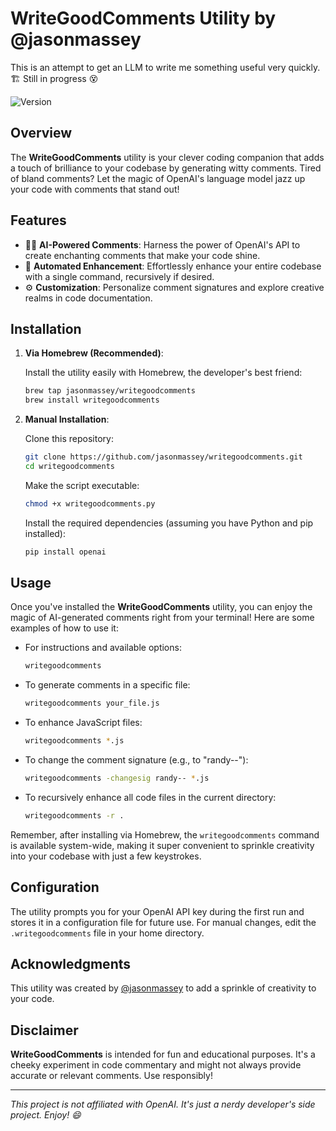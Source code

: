 # WriteGoodComments Utility by @jasonmassey

This is an attempt to get an LLM to write me something useful very quickly. 🏗️ Still in progress 😵

![Version](https://img.shields.io/badge/version-1.0-blue.svg)

## Overview

The **WriteGoodComments** utility is your clever coding companion that adds a touch of brilliance to your codebase by generating witty comments. Tired of bland comments? Let the magic of OpenAI's language model jazz up your code with comments that stand out!

## Features

- 🧙‍♂️ **AI-Powered Comments**: Harness the power of OpenAI's API to create enchanting comments that make your code shine.
- 🤖 **Automated Enhancement**: Effortlessly enhance your entire codebase with a single command, recursively if desired.
- ⚙️ **Customization**: Personalize comment signatures and explore creative realms in code documentation.

## Installation

1. **Via Homebrew (Recommended)**:

   Install the utility easily with Homebrew, the developer's best friend:

   ```bash
   brew tap jasonmassey/writegoodcomments
   brew install writegoodcomments
   ```

2. **Manual Installation**:

   Clone this repository:

   ```bash
   git clone https://github.com/jasonmassey/writegoodcomments.git
   cd writegoodcomments
   ```

   Make the script executable:

   ```bash
   chmod +x writegoodcomments.py
   ```

   Install the required dependencies (assuming you have Python and pip installed):

   ```bash
   pip install openai
   ```

## Usage

Once you've installed the **WriteGoodComments** utility, you can enjoy the magic of AI-generated comments right from your terminal! Here are some examples of how to use it:

- For instructions and available options:

   ```bash
   writegoodcomments
   ```

- To generate comments in a specific file:

   ```bash
   writegoodcomments your_file.js
   ```

- To enhance JavaScript files:

   ```bash
   writegoodcomments *.js
   ```

- To change the comment signature (e.g., to "randy--"):

   ```bash
   writegoodcomments -changesig randy-- *.js
   ```

- To recursively enhance all code files in the current directory:

   ```bash
   writegoodcomments -r .
   ```

Remember, after installing via Homebrew, the `writegoodcomments` command is available system-wide, making it super convenient to sprinkle creativity into your codebase with just a few keystrokes.

## Configuration

The utility prompts you for your OpenAI API key during the first run and stores it in a configuration file for future use. For manual changes, edit the `.writegoodcomments` file in your home directory.

## Acknowledgments

This utility was created by [@jasonmassey](https://github.com/jasonmassey) to add a sprinkle of creativity to your code.

## Disclaimer

**WriteGoodComments** is intended for fun and educational purposes. It's a cheeky experiment in code commentary and might not always provide accurate or relevant comments. Use responsibly!

---

*This project is not affiliated with OpenAI. It's just a nerdy developer's side project. Enjoy! 😄*
